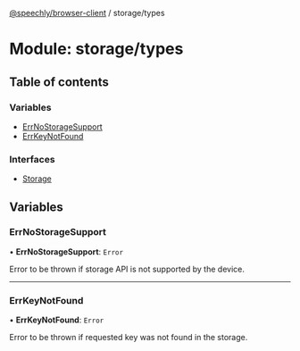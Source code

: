 [@speechly/browser-client](../README.md) / storage/types

# Module: storage/types

## Table of contents

### Variables

- [ErrNoStorageSupport](storage_types.md#errnostoragesupport)
- [ErrKeyNotFound](storage_types.md#errkeynotfound)

### Interfaces

- [Storage](../interfaces/storage_types.Storage.md)

## Variables

### ErrNoStorageSupport

• **ErrNoStorageSupport**: `Error`

Error to be thrown if storage API is not supported by the device.

___

### ErrKeyNotFound

• **ErrKeyNotFound**: `Error`

Error to be thrown if requested key was not found in the storage.
